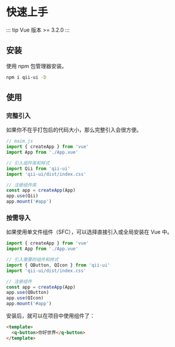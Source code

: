 # 快速上手
::: tip
Vue 版本 >= 3.2.0
:::

## 安装
使用 npm 包管理器安装。
```bash
npm i qii-ui -D
```

## 使用

### 完整引入
如果你不在乎打包后的代码大小，那么完整引入会很方便。
```js
// maim.js
import { createApp } from 'vue'
import App from './App.vue'

// 引入组件库和样式
import Qii from 'qii-ui'
import 'qii-ui/dist/index.css'

// 注册组件库
const app = createApp(App)
app.use(Qii)
app.mount('#app')
```

### 按需导入
如果使用单文件组件（SFC），可以选择直接引入或全局安装在 Vue 中。

```js
import { createApp } from 'vue'
import App from './App.vue'

// 引入需要的组件和样式
import { QButton, QIcon } from 'qii-ui'
import 'qii-ui/dist/index.css'

// 注册组件
const app = createApp(App)
app.use(QButton)
app.use(QIcon)
app.mount('#app')
```

安装后，就可以在项目中使用组件了：
```html
<template>
  <q-button>你好世界</q-button>
</template>
```
